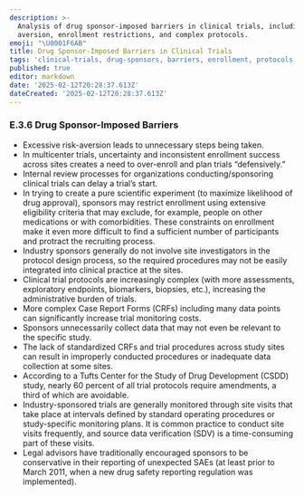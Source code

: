 ```yaml
---
description: >-
  Analysis of drug sponsor-imposed barriers in clinical trials, including risk
  aversion, enrollment restrictions, and complex protocols.
emoji: "\U0001F6AB"
title: Drug Sponsor-Imposed Barriers in Clinical Trials
tags: 'clinical-trials, drug-sponsors, barriers, enrollment, protocols'
published: true
editor: markdown
date: '2025-02-12T20:28:37.613Z'
dateCreated: '2025-02-12T20:28:37.613Z'
---
```

### E.3.6 Drug Sponsor-Imposed Barriers

- Excessive risk-aversion leads to unnecessary steps being taken.
- In multicenter trials, uncertainty and inconsistent enrollment success across sites creates a need to over-enroll and plan trials “defensively.”
- Internal review processes for organizations conducting/sponsoring clinical trials can delay a trial’s start.
- In trying to create a pure scientific experiment (to maximize likelihood of drug approval), sponsors may restrict enrollment using extensive eligibility criteria that may exclude, for example, people on other medications or with comorbidities. These constraints on enrollment make it even more difficult to find a sufficient number of participants and protract the recruiting process.
- Industry sponsors generally do not involve site investigators in the protocol design process, so the required procedures may not be easily integrated into clinical practice at the sites.
- Clinical trial protocols are increasingly complex (with more assessments, exploratory endpoints, biomarkers, biopsies, etc.), increasing the administrative burden of trials.
- More complex Case Report Forms (CRFs) including many data points can significantly increase trial monitoring costs.
- Sponsors unnecessarily collect data that may not even be relevant to the specific study.
- The lack of standardized CRFs and trial procedures across study sites can result in improperly conducted procedures or inadequate data collection at some sites.
- According to a Tufts Center for the Study of Drug Development (CSDD) study, nearly 60 percent of all trial protocols require amendments, a third of which are avoidable.
- Industry-sponsored trials are generally monitored through site visits that take place at intervals defined by standard operating procedures or study-specific monitoring plans. It is common practice to conduct site visits frequently, and source data verification (SDV) is a time-consuming part of these visits.
- Legal advisors have traditionally encouraged sponsors to be conservative in their reporting of unexpected SAEs (at least prior to March 2011, when a new drug safety reporting regulation was implemented).

#
